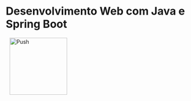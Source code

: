 # Desenvolvimento Web com Java e Spring Boot

<a href="https://gitpod.io/#prebuild/https://github.com/a2438283/crud-cidades/" style="padding: 10px;">
  <img src="https://gitpod.io/button/open-in-gitpod.svg" width="150" alt="Push" align="center">
 </a>
